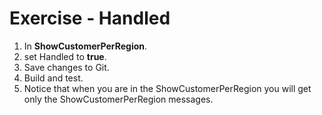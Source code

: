﻿# Exercise - Handled

1.  In  **ShowCustomerPerRegion**.
2.  set Handled to **true**.
3.	Save changes to Git.
4.  Build and test.
4.  Notice that when you are in the ShowCustomerPerRegion you will get only the ShowCustomerPerRegion messages.
